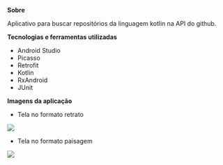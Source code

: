 <strong>Sobre</strong>

Aplicativo para buscar repositórios da linguagem kotlin na API do github.

<strong>Tecnologias e ferramentas utilizadas</strong>

* Android Studio
* Picasso
* Retrofit
* Kotlin
* RxAndroid
* JUnit

<strong>Imagens da aplicação</strong>

* Tela no formato retrato
<img src="https://user-images.githubusercontent.com/37080995/103466442-07cd7980-4d24-11eb-8e99-2472353f0f83.jpg">

* Tela no formato paisagem
<img src="https://user-images.githubusercontent.com/37080995/103466445-08fea680-4d24-11eb-91f2-a1c156af47fe.jpg">
